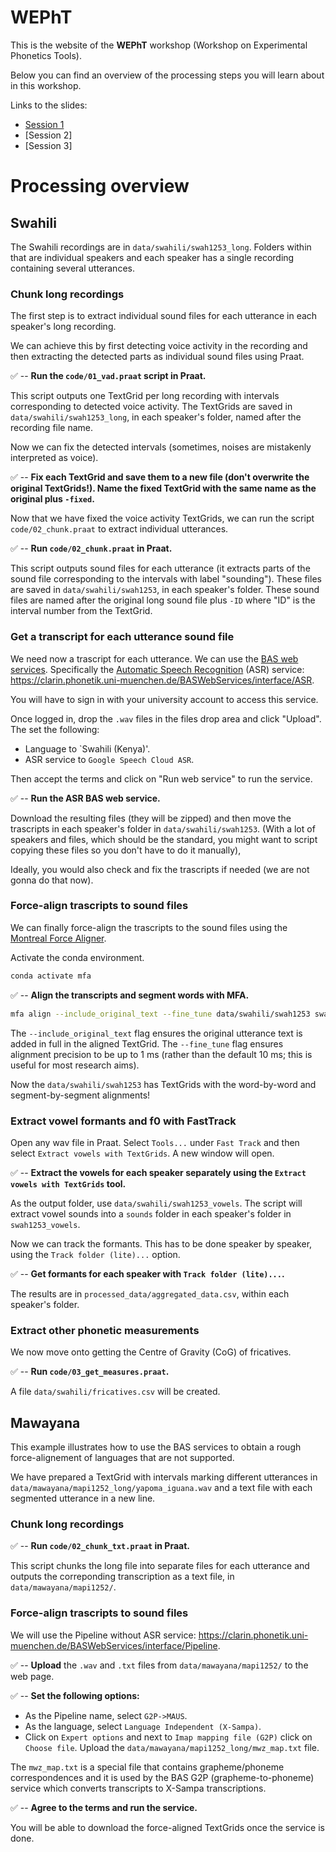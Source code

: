 # WEPhT

This is the website of the **WEPhT** workshop (Workshop on Experimental Phonetics Tools).

Below you can find an overview of the processing steps you will learn about in this workshop.

Links to the slides:

- [Session 1](slides/session-1/index.html)
- [Session 2]
- [Session 3]

# Processing overview

## Swahili

The Swahili recordings are in `data/swahili/swah1253_long`. Folders within that are individual speakers and each speaker has a single recording containing several utterances.

### Chunk long recordings

The first step is to extract individual sound files for each utterance in each speaker's long recording.

We can achieve this by first detecting voice activity in the recording and then extracting the detected parts as individual sound files using Praat.

✅ -- **Run the `code/01_vad.praat` script in Praat.**

This script outputs one TextGrid per long recording with intervals corresponding to detected voice activity. The TextGrids are saved in `data/swahili/swah1253_long`, in each speaker's folder, named after the recording file name.

Now we can fix the detected intervals (sometimes, noises are mistakenly interpreted as voice).

✅ -- **Fix each TextGrid and save them to a new file (don't overwrite the original TextGrids!). Name the fixed TextGrid with the same name as the original plus `-fixed`.**

Now that we have fixed the voice activity TextGrids, we can run the script `code/02_chunk.praat` to extract individual utterances.

✅ -- **Run `code/02_chunk.praat` in Praat.**

This script outputs sound files for each utterance (it extracts parts of the sound file corresponding to the intervals with label "sounding"). These files are saved in `data/swahili/swah1253`, in each speaker's folder. These sound files are named after the original long sound file plus `-ID` where "ID" is the interval number from the TextGrid.


### Get a transcript for each utterance sound file

We need now a trascript for each utterance. We can use the [BAS web services](https://clarin.phonetik.uni-muenchen.de/BASWebServices/interface). Specifically the [Automatic Speech Recognition](https://clarin.phonetik.uni-muenchen.de/BASWebServices/interface/ASR) (ASR) service: <https://clarin.phonetik.uni-muenchen.de/BASWebServices/interface/ASR>.

You will have to sign in with your university account to access this service.

Once logged in, drop the `.wav` files in the files drop area and click "Upload". The set the following:

- Language to `Swahili (Kenya)'.
- ASR service to `Google Speech Cloud ASR`.

Then accept the terms and click on "Run web service" to run the service.

✅ -- **Run the ASR BAS web service.**

Download the resulting files (they will be zipped) and then move the trascripts in each speaker's folder in `data/swahili/swah1253`. (With a lot of speakers and files, which should be the standard, you might want to script copying these files so you don't have to do it manually),

Ideally, you would also check and fix the trascripts if needed (we are not gonna do that now).

### Force-align trascripts to sound files

We can finally force-align the trascripts to the sound files using the [Montreal Force Aligner](https://montreal-forced-aligner.readthedocs.io/en/latest/index.html).

Activate the conda environment.

```bash
conda activate mfa
```

✅ -- **Align the transcripts and segment words with MFA.**

```bash
mfa align --include_original_text --fine_tune data/swahili/swah1253 swahili_mfa swahili_mfa data/swahili/swah1253
```

The `--include_original_text` flag ensures the original utterance text is added in full in the aligned TextGrid.
The `--fine_tune` flag ensures alignment precision to be up to 1 ms (rather than the default 10 ms; this is useful for most research aims).

Now the `data/swahili/swah1253` has TextGrids with the word-by-word and segment-by-segment alignments!

### Extract vowel formants and f0 with FastTrack

Open any wav file in Praat. Select `Tools...` under `Fast Track` and then select `Extract vowels with TextGrids`. A new window will open.

✅ -- **Extract the vowels for each speaker separately using the `Extract vowels with TextGrids` tool.**

As the output folder, use `data/swahili/swah1253_vowels`. The script will extract vowel sounds into a `sounds` folder in each speaker's folder in `swah1253_vowels`.

Now we can track the formants. This has to be done speaker by speaker, using the `Track folder (lite)...` option.

✅ -- **Get formants for each speaker with `Track folder (lite)...`.**

The results are in `processed_data/aggregated_data.csv`, within each speaker's folder.

### Extract other phonetic measurements

We now move onto getting the Centre of Gravity (CoG) of fricatives.

✅ -- **Run `code/03_get_measures.praat`.**

A file `data/swahili/fricatives.csv` will be created.

## Mawayana

This example illustrates how to use the BAS services to obtain a rough force-alignement of languages that are not supported.

We have prepared a TextGrid with intervals marking different utterances in `data/mawayana/mapi1252_long/yapoma_iguana.wav` and a text file with each segmented utterance in a new line.

### Chunk long recordings

✅ -- **Run `code/02_chunk_txt.praat` in Praat.**

This script chunks the long file into separate files for each utterance and outputs the correponding transcription as a text file, in `data/mawayana/mapi1252/`.

### Force-align trascripts to sound files

We will use the Pipeline without ASR service: <https://clarin.phonetik.uni-muenchen.de/BASWebServices/interface/Pipeline>.

✅ -- **Upload** the `.wav` and `.txt` files from `data/mawayana/mapi1252/` to the web page.

✅ -- **Set the following options:**

- As the Pipeline name, select `G2P->MAUS`.
- As the language, select `Language Independent (X-Sampa)`.
- Click on `Expert options` and next to `Imap mapping file (G2P)` click on `Choose file`. Upload the `data/mawayana/mapi1252_long/mwz_map.txt` file.

The `mwz_map.txt` is a special file that contains grapheme/phoneme correspondences and it is used by the BAS G2P (grapheme-to-phoneme) service which converts transcripts to X-Sampa transcriptions.

✅ -- **Agree to the terms and run the service.**

You will be able to download the force-aligned TextGrids once the service is done.
